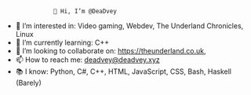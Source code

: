                   👋 Hi, I’m @DeaDvey 
- 👀 I’m interested in:                Video gaming, Webdev, The Underland Chronicles, Linux
- 🌱 I’m currently learning:           C++
- 💞️ I’m looking to collaborate on:    https://theunderland.co.uk, 
- 📫 How to reach me:                  deadvey@deadvey.xyz
- 📚 I know:                           Python, C#, C++, HTML, JavaScript, CSS, Bash, Haskell (Barely)        

<!---
DeaDvey/DeaDvey is a ✨ special ✨ repository because its `README.md` (this file) appears on your GitHub profile.
You can click the Preview link to take a look at your changes.
--->
